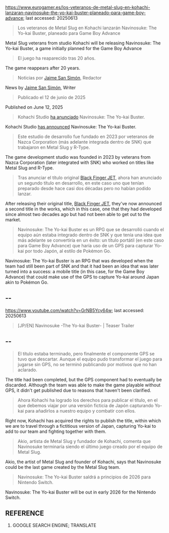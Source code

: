 https://www.eurogamer.es/los-veteranos-de-metal-slug-en-kohachi-lanzaran-navinosuke-the-yo-kai-buster-planeado-para-game-boy-advance; last accessed: 20250613

> Los veteranos de Metal Slug en Kohachi lanzarán Navinosuke: The Yo-kai Buster, planeado para Game Boy Advance

Metal Slug veterans from studio Kohachi will be releasing Navinosuke: The Yo-kai Buster, a game initially planned for the Game Boy Advance

> El juego ha reaparecido tras 20 años.

The game reappears after 20 years.

> Noticias por [Jaime San Simón](https://www.eurogamer.es/authors/jaime-san-simon), Redactor

News by [Jaime San Simón](https://www.eurogamer.es/authors/jaime-san-simon), Writer

> Publicado el 12 de junio de 2025

Published on June 12, 2025

> Kohachi Studio [ha anunciado](https://www.kohachistudio.com/yokai/en/) Navinosuke: The Yo-kai Buster.

Kohachi Studio [has announced](https://www.kohachistudio.com/yokai/en/) Navinosuke: The Yo-kai Buster.

> Este estudio de desarrollo fue fundado en 2023 por veteranos de Nazca Corporation (más adelante integrada dentro de SNK) que trabajaron en Metal Slug y R-Type.

The game development studio was founded in 2023 by veterans from Nazca Corporation (later integrated with SNK) who worked on titles like Metal Slug and R-Type.

> Tras anunciar el título original [Black Finger JET](https://store.steampowered.com/app/2415500/Black_Finger_JET/?l=spanish), ahora han anunciado un segundo título en desarrollo, en este caso uno que tenían preparado desde hace casi dos décadas pero no habían podido lanzar.

After releasing their original title, [Black Finger JET](https://store.steampowered.com/app/2415500/Black_Finger_JET/), they've now announced a second title in the works, which in this case, one that they had developed since almost two decades ago but had not been able to get out to the market.

> Navinosuke: The Yo-kai Buster es un RPG que se desarrolló cuando el equipo aún estaba integrado dentro de SNK y que tenía una idea que más adelante se convertiría en un éxito: un título portátil (en este caso para Game Boy Advance) que haría uso de un GPS para capturar Yo-kai por todo Japón, al estilo de Pokémon Go. 

Navinosuke: The Yo-kai Buster is an RPG that was developed when the team had still been part of SNK and that it had been an idea that was later turned into a success: a mobile title (in this case, for the Game Boy Advance) that could make use of the GPS to capture Yo-kai around Japan akin to Pokémon Go. 

## --

https://www.youtube.com/watch?v=GrNB5Ycy64w; last accessed: 20250613

> [JP/EN] Navinosuke -The Yo-kai Buster- | Teaser Trailer 
 
## --

> El título estaba terminado, pero finalmente el componente GPS se tuvo que descartar. Aunque el equipo pudo transformar el juego para jugarse sin GPS, no se terminó publicando por motivos que no han aclarado.

The title had been completed, but the GPS component had to eventually be discarded. Although the team was able to make the game playable without GPS, it didn't get published due to reasons that haven't been clarified.

> Ahora Kohachi ha logrado los derechos para publicar el título, en el que debemos viajar por una versión ficticia de Japón capturando Yo-kai para añadirlos a nuestro equipo y combatir con ellos.

Right now, Kohachi has acquired the rights to publish the title, within which we are to travel through a fictitious version of Japan, capturing Yo-kai to add to our team and fighting together with them.

> Akio, artista de Metal Slug y fundador de Kohachi, comenta que Navinosuke terminaría siendo el último juego creado por el equipo de Metal Slug.

Akio, the artist of Metal Slug and founder of Kohachi, says that Navinosuke could be the last game created by the Metal Slug team.

> Navinosuke: The Yo-kai Buster saldrá a principios de 2026 para Nintendo Switch. 

Navinosuke: The Yo-kai Buster will be out in early 2026 for the Nintendo Switch.

## REFERENCE

1) GOOGLE SEARCH ENGINE; TRANSLATE